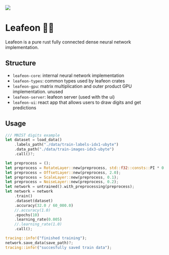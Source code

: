 ![](https://static.wikia.nocookie.net/pokemon-daybreak/images/e/ef/470.png/revision/latest?cb=20200731231258)

# Leafeon 🥬🦮

Leafeon is a pure rust fully connected dense neural network implementation.

## Structure

-   `leafeon-core`: internal neural network implementation
-   `leafeon-types`: common types used by leafeon crates
-   `leafeon-gpu`: matrix multiplication and outer product GPU implementation. unused
-   `leafeon-server`: leafeon server (used with the ui)
-   `leafeon-ui`: react app that allows users to draw digits and get predictions

## Usage

```rust
/// MNIST digits example
let dataset = load_data()
	.labels_path("./data/train-labels-idx1-ubyte")
	.data_path("./data/train-images-idx3-ubyte")
	.call()?;

let preprocess = ();
let preprocess = RotateLayer::new(preprocess, std::f32::consts::PI * 0.1);
let preprocess = OffsetLayer::new(preprocess, 2.0);
let preprocess = ScaleLayer::new(preprocess, 0.1);
let preprocess = NoiseLayer::new(preprocess, 0.2);
let network = untrained().with_preprocessing(preprocess);
let network = network
	.train()
	.dataset(dataset)
	.accuracy(32.0 / 60_000.0)
	//.accuracy(1.0)
	.epochs(10)
	.learning_rate(0.005)
	//.learning_rate(1.0)
	.call();

tracing::info!("finished training");
network.save_data(save_path)?;
tracing::info!("succesfully saved train data");
```
